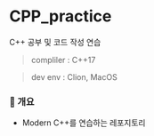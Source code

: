 # CPP_practice
C++ 공부 및 코드 작성 연습

> compliler : C++17

> dev env : Clion, MacOS

### 📌 개요
- Modern C++를 연습하는 레포지토리
